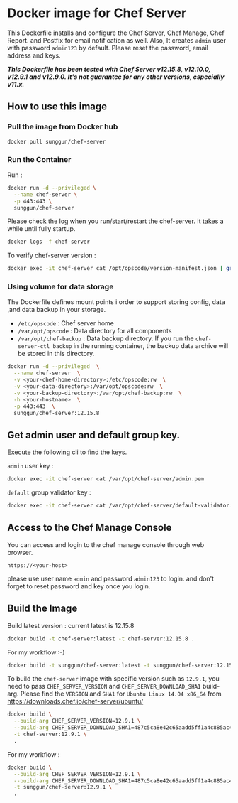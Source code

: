 Docker image for Chef Server
============================

This Dockerfile installs and configure the Chef Server, Chef Manage, Chef Report. and Postfix for email notification as well.
Also, It creates `admin` user with password `admin123` by default. Please reset the password, email address and keys.

***This Dockerfile has been tested with Chef Server v12.15.8, v12.10.0, v12.9.1 and v12.9.0. It's not guarantee for any other versions, especially v11.x.***


## How to use this image

### Pull the image from Docker hub

```
docker pull sunggun/chef-server
```

### Run the Container

Run :
```bash
docker run -d --privileged \
  --name chef-server \
  -p 443:443 \
  sunggun/chef-server
```

Please check the log when you run/start/restart the chef-server. It takes a while until fully startup.
```bash
docker logs -f chef-server
```

To verify chef-server version :
```bash
docker exec -it chef-server cat /opt/opscode/version-manifest.json | grep build_version
```

### Using volume for data storage
The Dockerfile defines mount points i order to support storing config, data ,and data backup in your storage.

* `/etc/opscode` : Chef server home
* `/var/opt/opscode` : Data directory for all components
* `/var/opt/chef-backup` : Data backup directory. If you run the `chef-server-ctl backup` in the running container, the backup data archive will be stored in this directory.

```bash
docker run -d --privileged  \
  --name chef-server  \
  -v <your-chef-home-directory>:/etc/opscode:rw  \
  -v <your-data-directory>:/var/opt/opscode:rw  \
  -v <your-backup-directory>:/var/opt/chef-backup:rw  \
  -h <your-hostname>  \
  -p 443:443  \
  sunggun/chef-server:12.15.8
```

## Get admin user and default group key.

Execute the following cli to find the keys.

`admin` user key :
```bash
docker exec -it chef-server cat /var/opt/chef-server/admin.pem
```

`default` group validator key :
```bash
docker exec -it chef-server cat /var/opt/chef-server/default-validator.pem
```

## Access to the Chef Manage Console

You can access and login to the chef manage console through web browser. 
```
https://<your-host>
```
please use user name `admin` and password `admin123` to login. and don't forget to reset password and key once you login.


## Build the Image

Build latest version : current latest is 12.15.8
```bash
docker build -t chef-server:latest -t chef-server:12.15.8 .
```

For my workflow :-)
```bash
docker build -t sunggun/chef-server:latest -t sunggun/chef-server:12.15.8 .
```

To build the `chef-server` image with specific version such as `12.9.1`, you need to pass `CHEF_SERVER_VERSION` and `CHEF_SERVER_DOWNLOAD_SHA1` build-arg.
Please find the `VERSION` and `SHA1` for `Ubuntu Linux 14.04 x86_64` from <https://downloads.chef.io/chef-server/ubuntu/>

```bash
docker build \
  --build-arg CHEF_SERVER_VERSION=12.9.1 \
  --build-arg CHEF_SERVER_DOWNLOAD_SHA1=487c5ca8e42c65aadd5ff1a4c885ac4f0acefa2c \
  -t chef-server:12.9.1 \
  .
```

For my workflow :
```bash
docker build \
  --build-arg CHEF_SERVER_VERSION=12.9.1 \
  --build-arg CHEF_SERVER_DOWNLOAD_SHA1=487c5ca8e42c65aadd5ff1a4c885ac4f0acefa2c \
  -t sunggun/chef-server:12.9.1 \
  .
```
